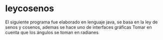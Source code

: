 # leycosenos
El siguiente programa fue elaborado en lenguaje java, se basa en la ley de senos y cosenos, ademas se hace uno de interfaces gráficas
Tomar en cuenta que los ángulos se toman en radianes


